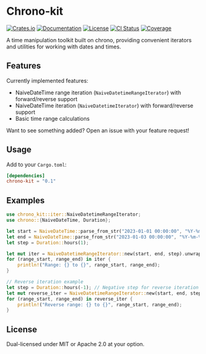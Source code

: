 # Chrono-kit

<!-- These badges will become active after publishing to crates.io and setting up CI -->
[![Crates.io](https://img.shields.io/crates/v/chrono-kit)](https://crates.io/crates/chrono-kit)
[![Documentation](https://docs.rs/chrono-kit/badge.svg)](https://docs.rs/chrono-kit)
[![License](https://img.shields.io/crates/l/chrono-kit)](LICENSE)
[![CI Status](https://github.com/wangLiu-gh/chrono-kit/workflows/Rust/badge.svg)](https://github.com/wangLiu-gh/chrono-kit/actions)
[![Coverage](https://codecov.io/gh/wangLiu-gh/chrono-kit/branch/main/graph/badge.svg)](https://codecov.io/gh/wangLiu-gh/chrono-kit)

A time manipulation toolkit built on chrono, providing convenient iterators and utilities for working with dates and times.

## Features

Currently implemented features:
- NaiveDateTime range iteration (`NaiveDatetimeRangeIterator`) with forward/reverse support
- NaiveDateTime iteration (`NaiveDatetimeIterator`) with forward/reverse support  
- Basic time range calculations

Want to see something added? Open an issue with your feature request!

## Usage

Add to your `Cargo.toml`:
```toml
[dependencies]
chrono-kit = "0.1"
```

## Examples

```rust
use chrono_kit::iter::NaiveDatetimeRangeIterator;
use chrono::{NaiveDateTime, Duration};

let start = NaiveDateTime::parse_from_str("2023-01-01 00:00:00", "%Y-%m-%d %H:%M:%S").unwrap();
let end = NaiveDateTime::parse_from_str("2023-01-03 00:00:00", "%Y-%m-%d %H:%M:%S").unwrap();
let step = Duration::hours(1);

let mut iter = NaiveDatetimeRangeIterator::new(start, end, step).unwrap();
for (range_start, range_end) in iter {
    println!("Range: {} to {}", range_start, range_end);
}

// Reverse iteration example
let step = Duration::hours(-1); // Negative step for reverse iteration
let mut reverse_iter = NaiveDatetimeRangeIterator::new(start, end, step).unwrap();
for (range_start, range_end) in reverse_iter {
    println!("Reverse range: {} to {}", range_start, range_end);
}
```

## License

Dual-licensed under MIT or Apache 2.0 at your option.
